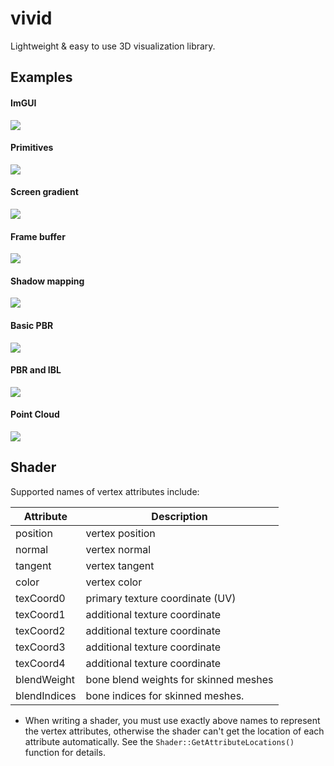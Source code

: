 # vivid
Lightweight & easy to use 3D visualization library.

## Examples

#### ImGUI 
![ ](assets/docs/imgui.png)

#### Primitives
![ ](assets/docs/primitives.png)

#### Screen gradient
![ ](assets/docs/screen_gradient.png)

#### Frame buffer
![ ](assets/docs/frame_buffer.png)

#### Shadow mapping
![ ](assets/docs/shadow_mapping.png)

#### Basic PBR
![ ](assets/docs/basic_pbr.png)

#### PBR and IBL
![ ](assets/docs/pbr_ibl.png)

#### Point Cloud
![ ](assets/docs/point_cloud.png)

## Shader
Supported names of vertex attributes include:

| Attribute | Description                           |
|-----------|---------------------------------------|
| position  | vertex position                       |
| normal    | vertex normal                         |
| tangent   | vertex tangent                        |
| color     | vertex color                          |
| texCoord0 | primary texture coordinate (UV)       |
| texCoord1 | additional texture coordinate         |
| texCoord2 | additional texture coordinate         |
| texCoord3 | additional texture coordinate         |
| texCoord4 | additional texture coordinate         |
| blendWeight | bone blend weights for skinned meshes |
| blendIndices | bone indices for skinned meshes.      |

* When writing a shader, you must use exactly above names to represent the vertex attributes, 
otherwise the shader can't get the location of each attribute automatically. See the `Shader::GetAttributeLocations()` 
function for details.
